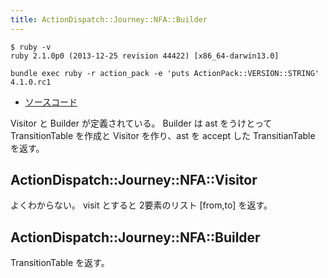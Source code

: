 ```yaml
---
title: ActionDispatch::Journey::NFA::Builder
---
```


```
$ ruby -v
ruby 2.1.0p0 (2013-12-25 revision 44422) [x86_64-darwin13.0]
```

```
bundle exec ruby -r action_pack -e 'puts ActionPack::VERSION::STRING'
4.1.0.rc1
```

* [ソースコード](https://github.com/rails/rails/blob/4-0-stable/actionpack/lib/action_dispatch/journey/nfa/builder.rb)

Visitor と Builder が定義されている。
Builder は ast をうけとって TransitionTable を作成と Visitor を作り、ast を accept した TransitianTable を返す。

ActionDispatch::Journey::NFA::Visitor
--------------------------------------------------------------------------------

よくわからない。 visit とすると 2要素のリスト [from,to] を返す。

ActionDispatch::Journey::NFA::Builder
--------------------------------------------------------------------------------

TransitionTable を返す。
